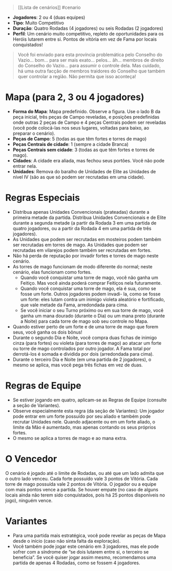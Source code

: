 > [[Lista de cenários]] #cenario

- **Jogadores**: 2 ou 4 (duas equipes)
- **Tipo**: Muito Competitivo
- **Duração**: Quatro Rodadas (4 jogadores) ou seis Rodadas (2 jogadores)
- **Perfil**: Um cenário muito competitivo, repleto de oportunidades para os Heróis lutarem entre si. Pontos de vitória em vez de Fama por locais conquistados!

> Você foi enviado para esta província problemática pelo Conselho do Vazio... bom... para ser mais exato... pelos... ãh... membros de direito do Conselho do Vazio... para assumir o controle dela. Mas cuidado, há uma outra facção de membros traidores do Conselho que também quer controlar a região. Não permita que isso aconteça!

# Mapa (para 2, 3 ou 4 jogadores)
- **Forma do Mapa**: Mapa predefinido. Observe a figura. Use o lado B da peça inicial, três peças de Campo reveladas, e posições predefinidas onde outras 2 peças de Campo e 4 peças Centrais podem ser reveladas (você pode colocá-las nos seus lugares, voltadas para baixo, ao preparar o cenário).
- **Peças de Campo**: 5 (todas as que têm fortes e torres de mago)
- **Peças Centrais de cidade**: 1 (sempre a cidade Branca)
- **Peças Centrais sem cidade**: 3 (todas as que têm fortes e torres de mago).
- **Cidades**: A cidade era aliada, mas fechou seus portões. Você não pode entrar nela.
- **Unidades**: Remova do baralho de Unidades de Elite as Unidades de nível IV (são as que só podem ser recrutadas em uma cidade).
# Regras Especiais
- Distribua apenas Unidades Convencionais (prateadas) durante a primeira metade da partida. Distribua Unidades Convencionais e de Elite durante a segunda metade (a partir da Rodada 3 em uma partida de quatro jogadores, ou a partir da Rodada 4 em uma partida de três jogadores).
- As Unidades que podem ser recrutadas em mosteiros podem também ser recrutadas em torres de mago. As Unidades que podem ser recrutadas em vilarejos podem também ser recrutadas em fortes.
- Não há perda de reputação por invadir fortes e torres de mago neste cenário.
- As torres de mago funcionam de modo diferente do normal; neste cenário, elas funcionam como fortes.
	- Quando você conquistar uma torre de mago, você não ganha um Feitiço. Mas você ainda poderá comprar Feitiços nela futuramente.
	- Quando você conquistar uma torre de mago, ela é sua, como se fosse um forte. Outros jogadores podem invadi- la, como se fosse um forte: eles lutam contra um inimigo violeta aleatório e fortificado, que vale metade da Fama, arredondada para cima.
	- Se você iniciar o seu Turno próximo ou em sua torre de mago, você ganha um mana dourado (durante o Dia) ou um mana preto (durante a Noite) para cada torre de mago sob seu controle no Mapa.
- Quando estiver perto de um forte e de uma torre de mago que forem seus, você ganha os dois bônus!
- Durante o segundo Dia e Noite, você compra duas fichas de inimigo cinza (para fortes) ou violeta (para torres de mago) ao atacar um forte ou torre de mago controlados por outro jogador. A Fama total por derrotá-los é somada e dividida por dois (arredondada para cima).
- Durante o terceiro Dia e Noite (em uma partida de 2 jogadores), o mesmo se aplica, mas você pega três fichas em vez de duas.
# Regras de Equipe
- Se estiver jogando em quatro, aplicam-se as Regras de Equipe (consulte a seção de Variantes).
- Observe especialmente esta regra (da seção de Variantes): Um jogador pode entrar em um forte possuído por seu aliado e também pode recrutar Unidades nele. Quando adjacente ou em um forte aliado, o limite da Mão é aumentado, mas apenas contando os seus próprios fortes.
- O mesmo se aplica a torres de mago e ao mana extra.
# O Vencedor
O cenário é jogado até o limite de Rodadas, ou até que um lado admita que o outro lado venceu. Cada forte possuído vale 3 pontos de Vitória.
Cada torre de mago possuída vale 2 pontos de Vitória. O jogador ou a equipe com mais pontos vence a partida. Se houver empate (no caso de alguns locais ainda não terem sido conquistados, pois há 25 pontos disponíveis no jogo), ninguém vence.
# Variantes
- Para uma partida mais estratégica, você pode revelar as peças de Mapa desde o início (caso não sinta falta da exploração).
- Você também pode jogar este cenário em 3 jogadores, mas ele pode sofrer com a síndrome de “se dois lutarem entre si, o terceiro se beneficia”. Se você quiser jogar assim mesmo, recomendamos uma partida de apenas 4 Rodadas, como se fossem 4 jogadores.